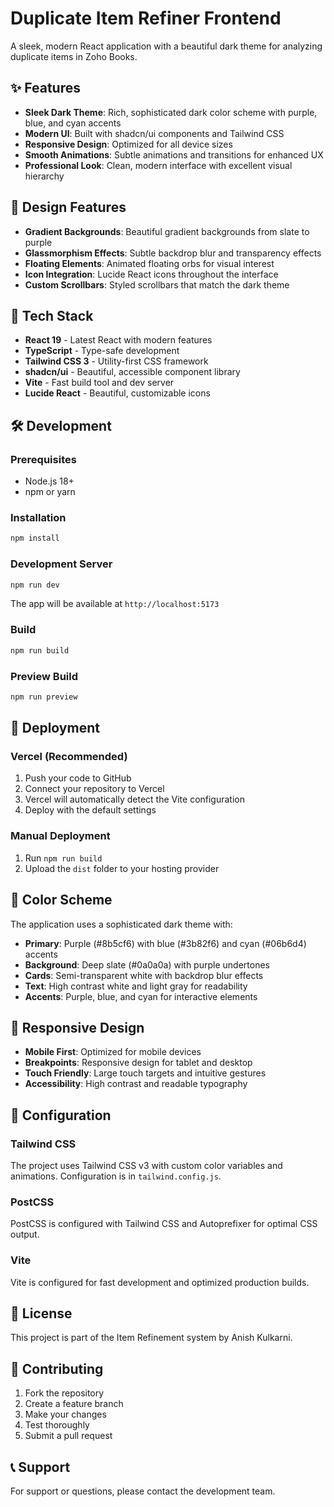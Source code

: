 # Duplicate Item Refiner Frontend

A sleek, modern React application with a beautiful dark theme for analyzing duplicate items in Zoho Books.

## ✨ Features

- **Sleek Dark Theme**: Rich, sophisticated dark color scheme with purple, blue, and cyan accents
- **Modern UI**: Built with shadcn/ui components and Tailwind CSS
- **Responsive Design**: Optimized for all device sizes
- **Smooth Animations**: Subtle animations and transitions for enhanced UX
- **Professional Look**: Clean, modern interface with excellent visual hierarchy

## 🎨 Design Features

- **Gradient Backgrounds**: Beautiful gradient backgrounds from slate to purple
- **Glassmorphism Effects**: Subtle backdrop blur and transparency effects
- **Floating Elements**: Animated floating orbs for visual interest
- **Icon Integration**: Lucide React icons throughout the interface
- **Custom Scrollbars**: Styled scrollbars that match the dark theme

## 🚀 Tech Stack

- **React 19** - Latest React with modern features
- **TypeScript** - Type-safe development
- **Tailwind CSS 3** - Utility-first CSS framework
- **shadcn/ui** - Beautiful, accessible component library
- **Vite** - Fast build tool and dev server
- **Lucide React** - Beautiful, customizable icons

## 🛠️ Development

### Prerequisites

- Node.js 18+ 
- npm or yarn

### Installation

```bash
npm install
```

### Development Server

```bash
npm run dev
```

The app will be available at `http://localhost:5173`

### Build

```bash
npm run build
```

### Preview Build

```bash
npm run preview
```

## 🚀 Deployment

### Vercel (Recommended)

1. Push your code to GitHub
2. Connect your repository to Vercel
3. Vercel will automatically detect the Vite configuration
4. Deploy with the default settings

### Manual Deployment

1. Run `npm run build`
2. Upload the `dist` folder to your hosting provider

## 🎯 Color Scheme

The application uses a sophisticated dark theme with:

- **Primary**: Purple (#8b5cf6) with blue (#3b82f6) and cyan (#06b6d4) accents
- **Background**: Deep slate (#0a0a0a) with purple undertones
- **Cards**: Semi-transparent white with backdrop blur effects
- **Text**: High contrast white and light gray for readability
- **Accents**: Purple, blue, and cyan for interactive elements

## 📱 Responsive Design

- **Mobile First**: Optimized for mobile devices
- **Breakpoints**: Responsive design for tablet and desktop
- **Touch Friendly**: Large touch targets and intuitive gestures
- **Accessibility**: High contrast and readable typography

## 🔧 Configuration

### Tailwind CSS

The project uses Tailwind CSS v3 with custom color variables and animations. Configuration is in `tailwind.config.js`.

### PostCSS

PostCSS is configured with Tailwind CSS and Autoprefixer for optimal CSS output.

### Vite

Vite is configured for fast development and optimized production builds.

## 📄 License

This project is part of the Item Refinement system by Anish Kulkarni.

## 🤝 Contributing

1. Fork the repository
2. Create a feature branch
3. Make your changes
4. Test thoroughly
5. Submit a pull request

## 📞 Support

For support or questions, please contact the development team.
